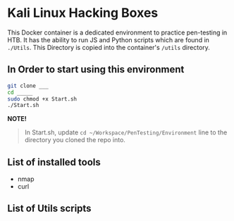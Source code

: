 # Kali Linux Hacking Boxes

This Docker container is a dedicated environment to practice pen-testing in HTB.
It has the ability to run JS and Python scripts which are found in `./Utils`. This
Directory is copied into the container's `/utils` directory.

## In Order to start using this environment
```sh
git clone ___
cd _____
sudo chmod +x Start.sh
./Start.sh
```
**NOTE!**
> In Start.sh, update `cd ~/Workspace/PenTesting/Environment` line to the directory you cloned the repo into.


## List of installed tools
* nmap
* curl

## List of Utils scripts